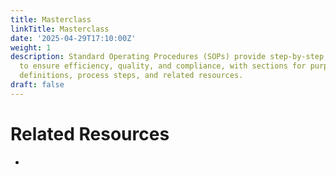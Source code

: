 ```yaml
---
title: Masterclass
linkTitle: Masterclass
date: '2025-04-29T17:10:00Z'
weight: 1
description: Standard Operating Procedures (SOPs) provide step-by-step instructions
  to ensure efficiency, quality, and compliance, with sections for purpose, scope,
  definitions, process steps, and related resources.
draft: false
---
```



<!-- Unsupported block type: callout -->

<!-- Unsupported block type: column_list -->

# Related Resources

- 